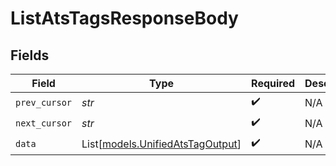 # ListAtsTagsResponseBody


## Fields

| Field                                                                | Type                                                                 | Required                                                             | Description                                                          |
| -------------------------------------------------------------------- | -------------------------------------------------------------------- | -------------------------------------------------------------------- | -------------------------------------------------------------------- |
| `prev_cursor`                                                        | *str*                                                                | :heavy_check_mark:                                                   | N/A                                                                  |
| `next_cursor`                                                        | *str*                                                                | :heavy_check_mark:                                                   | N/A                                                                  |
| `data`                                                               | List[[models.UnifiedAtsTagOutput](../models/unifiedatstagoutput.md)] | :heavy_check_mark:                                                   | N/A                                                                  |